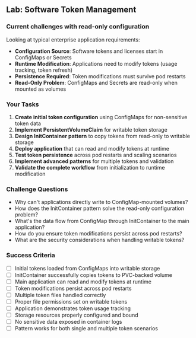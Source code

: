 ## Lab: Software Token Management

### Current challenges with read-only configuration

Looking at typical enterprise application requirements:

- **Configuration Source**: Software tokens and licenses start in ConfigMaps or Secrets
- **Runtime Modification**: Applications need to modify tokens (usage tracking, token refresh)
- **Persistence Required**: Token modifications must survive pod restarts
- **Read-Only Problem**: ConfigMaps and Secrets are read-only when mounted as volumes

### Your Tasks

1. **Create initial token configuration** using ConfigMaps for non-sensitive token data
2. **Implement PersistentVolumeClaim** for writable token storage
3. **Design InitContainer pattern** to copy tokens from read-only to writable storage
4. **Deploy application** that can read and modify tokens at runtime
5. **Test token persistence** across pod restarts and scaling scenarios
6. **Implement advanced patterns** for multiple tokens and validation
7. **Validate the complete workflow** from initialization to runtime modification

### Challenge Questions

- Why can't applications directly write to ConfigMap-mounted volumes?
- How does the InitContainer pattern solve the read-only configuration problem?
- What's the data flow from ConfigMap through InitContainer to the main application?
- How do you ensure token modifications persist across pod restarts?
- What are the security considerations when handling writable tokens?

### Success Criteria

- [ ] Initial tokens loaded from ConfigMaps into writable storage
- [ ] InitContainer successfully copies tokens to PVC-backed volume
- [ ] Main application can read and modify tokens at runtime
- [ ] Token modifications persist across pod restarts
- [ ] Multiple token files handled correctly
- [ ] Proper file permissions set on writable tokens
- [ ] Application demonstrates token usage tracking
- [ ] Storage resources properly configured and bound
- [ ] No sensitive data exposed in container logs
- [ ] Pattern works for both single and multiple token scenarios
